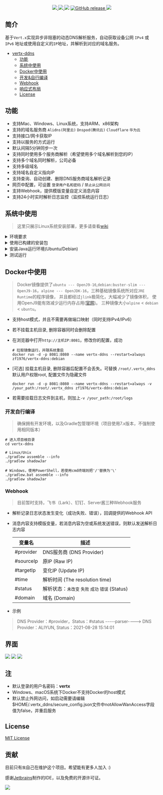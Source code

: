 <p align="center">
	<a target="_blank" href="https://github.com/zf1976/vertx-ddns/blob/main/LICENSE">
		<img src="https://img.shields.io/badge/license-MIT-blue.svg"/>
	</a>
	<a target="_blank" href="https://www.oracle.com/technetwork/java/javase/downloads/index.html">
		<img src="https://img.shields.io/badge/JDK-16+-green.svg"/>
	</a>
	<a target="_blank" herf="https://github.com/zf1976/vertx-ddns/actions/workflows/release.yml">
		<img src="https://github.com/zf1976/vertx-ddns/actions/workflows/release.yml/badge.svg"/>
	</a>
	<a href="https://github.com/zf1976/vertx-ddns/releases/latest">
		<img alt="GitHub release" src="https://img.shields.io/github/v/release/zf1976/vertx-ddns.svg?logo=github&style=flat-square">
	</a>
	<a target="_blank" href="https://hub.docker.com/repository/docker/zf1976/vertx-ddns">
		<img src="https://img.shields.io/docker/pulls/zf1976/vertx-ddns">
	</a>
</p>

## 简介
基于`Vert.x`实现异步非阻塞的动态DNS解析服务，自动获取设备公网 `IPv4` 或 `IPv6` 地址或使用自定义的`IP`地址，并解析到对应的域名服务。

- [vertx-ddns](#vertx-ddns)
  - [功能](#功能)
  - [系统中使用](#系统中使用)
  - [Docker中使用](#Docker中使用)
  - [开发&自行编译](#开发自行编译)
  - [Webhook](#Webhook)
  - [响应式布局](#界面)
  - [License](#License)

<!-- /TOC -->

## 功能

- 支持Mac、Windows、Linux系统，支持ARM、x86架构
- 支持的域名服务商 `Alidns(阿里云)` `Dnspod(腾讯云)` `Cloudflare` `华为云`
- 支持接口/网卡获取IP
- 支持以服务的方式运行
- 默认间隔5分钟同步一次
- 支持同时使用多个服务商解析（希望使用多个域名解析到您的IP）
- 支持多个域名同时解析，公司必备
- 支持多级域名
- 支持域名自定义指向IP
- 支持查询、自动创建、删除DNS服务商域名解析记录  
- 网页中配置，可设置 `登录用户名和密码` / `禁止从公网访问`
- 支持Webhook，提供模版变量自定义消息内容
- 支持24小时实时解析日志监控（监控系统运行日志）

## 系统中使用
> 这里只展示Linux系统安装部署，更多请查看[wiki](https://github.com/zf1976/vertx-ddns/wiki)
<details> <summary>环境要求</summary>
	
> 为了在使用过程中不出现意外的事故，给出下列推荐的配置
- Debian 10
- 512 MB 以上内存
</details>

<details> <summary>使用已构建的安装包</summary>
  
  > 无需安装Java运行环境，若存在运行环境也不影响
  >
  > <img alt="最新版本" src="https://img.shields.io/github/v/release/zf1976/vertx-ddns.svg?logo=github&style=flat-square">
  ```shell
  # 下载最新的安装包，{{version}} 为版本号，更多下载地址请访问 https://github.com/zf1976/vertx-ddns/releases
  wget https://github.com/zf1976/vertx-ddns/releases/download/{{version}}/ddns-runtime.zip
  
  # 没有梯子的话加速可以使用加速镜像
  wget https://github.91chifun.workers.dev/https://github.com//zf1976/vertx-ddns/releases/download/{{version}}/ddns-runtime.zip
  
  # 解压安装包
  unzip ddns-runtime.zip
	
  # 安装
  cd ddns-runtime
  chmod +x ./install.sh
  sudo ./install.sh
  
  # 卸载
  cd ddns-runtime
  chmod +x ./uninstall.sh
  sudo ./uninstall.sh
  ```
</details>

<details> <summary>安装Java运行环境(Ubuntu/Debian)</summary>
	
  > 若已经存在 Java 运行环境的可略过这一步。
  ```shell
  # 导入 AdoptOpenJDK GPG key
  wget -qO - https://adoptopenjdk.jfrog.io/adoptopenjdk/api/gpg/key/public | sudo apt-key add -
   
  # 导入 DEB Repository
  sudo add-apt-repository --yes https://adoptopenjdk.jfrog.io/adoptopenjdk/deb/
   
  # 若 terminal 提示 Command not found, 运行
  apt-get install -y software-properties-common
   
  # 安装目标 OpenJDK 版本
  sudo apt-get install adoptopenjdk-16-hotspot
  ```
  当然，这只是其中一种比较简单的安装方式，你也可以用其他方式，并不是强制要求使用这种方式安装。
- 运行vertx-ddns
  > vertx-ddns 的整个应用程序只有一个 Jar 包，且不包含用户的任何配置，它放在任何目录都是可行的。vertx-ddns 所有配置文件都存放在`~/.vertx_ddns`目录下。你完全不需要担心安装包的安危，它仅仅是个服务而已。	
  > 
  > <img alt="最新版本" src="https://img.shields.io/github/v/release/zf1976/vertx-ddns.svg?logo=github&style=flat-square">
  ```shell
  # 下载最新的Jar包，{{version}} 为版本号，更多下载地址请访问 https://github.com/zf1976/vertx-ddns/releases
  wget https://github.com/zf1976/vertx-ddns/releases/download/{{version}}/vertx-ddns.jar -O vertx-ddns-latest.jar
  
  # 没有梯子的话加速可以使用加速镜像
  wget https://github.91chifun.workers.dev/https://github.com//zf1976/vertx-ddns/releases/download/{{version}}/vertx-ddns.jar -O vertx-ddns-latest.jar
  
  # 启动测试
  java -jar vertx-ddns-latest.jar
  # 默认使用8080端口，如果需要更换端口
  java -jar vertx-ddns-latest.jar 8888
  ```
  
  如看到以下日志输出，则代表启动成功.
  ```shell
  2021-09-15 11:45:17.656 [vert.x-eventloop-thread-2] INFO  [AbstractWebServerVerticle] - Initialize project working directory：/Users/ant/.vertx_ddns
  2021-09-15 11:45:17.658 [vert.x-eventloop-thread-2] INFO  [AbstractWebServerVerticle] - Initialize DNS configuration file：/Users/ant/.vertx_ddns/dns_config.json
  2021-09-15 11:45:17.659 [vert.x-eventloop-thread-2] INFO  [AbstractWebServerVerticle] - Initialize secure configuration file：/Users/ant/.vertx_ddns/secure_config.json
  2021-09-15 11:45:17.659 [vert.x-eventloop-thread-2] INFO  [AbstractWebServerVerticle] - Initialize webhook configuration file：/Users/ant/.vertx_ddns/webhook_config.json
  2021-09-15 11:45:17.659 [vert.x-eventloop-thread-2] INFO  [AbstractWebServerVerticle] - Initialize rsa key configuration file：/Users/ant/.vertx_ddns/rsa_key.json
  2021-09-15 11:45:17.659 [vert.x-eventloop-thread-2] INFO  [AbstractWebServerVerticle] - Initialize aes key configuration file：/Users/ant/.vertx_ddns/aes_key.json
  2021-09-15 11:45:17.660 [vert.x-eventloop-thread-2] INFO  [AbstractWebServerVerticle] - RSA key has been initialized
  2021-09-15 11:45:17.660 [vert.x-eventloop-thread-2] INFO  [AbstractWebServerVerticle] - AES key has been initialized
  2021-09-15 11:45:17.763 [vert.x-eventloop-thread-2] INFO  [WebServerVerticle] - Vertx web server initialized with port(s):8080(http)
  2021-09-15 11:45:17.764 [vert.x-eventloop-thread-2] INFO  [WebServerVerticle] - Vertx-DDNS is running at http://localhost:8080
  2021-09-15 11:45:17.786 [vert.x-eventloop-thread-2] INFO  [WebServerVerticle] - PeriodicVerticle deploy complete!
  ```
  - 提示
  > 以上的启动仅仅为测试 vertx-ddns 是否可以正常运行，如果我们关闭 ssh 连接，vertx-ddns 也将被关闭。要想一直处于运行状态，请继续看下面的教程。
- 进阶配置
  - 复制vertx-ddns.service 模板
  ```shell
  [Unit]
  Description=Vertx-DDNS Service
  Documentation=https://github.com/zf1976/vertx-ddns/edit/main/README.md
  After=network-online.target
  Wants=network-online.target

  [Service]
  User=USER
  Type=simple
  ExecStart=/usr/bin/java -server -Xms128m -Xmx256m -jar YOUR_JAR_PATH
  ExecStop=/bin/kill -s QUIT $MAINPID
  Restart=always
  StandOutput=syslog

  StandError=inherit

  [Install]
  WantedBy=multi-user.target
  ```
  - 参数
  ```shell
  -Xms256m：为 JVM 启动时分配的内存，请按照服务器的内存做适当调整，512 M 内存的服务器推荐设置为 128，1G 内存的服务器推荐设置为 256，默认为 256。
  -Xmx256m：为 JVM 运行过程中分配的最大内存，配置同上。
  YOUR_JAR_PATH：vertx-ddns 安装包的绝对路径，例如 /www/wwwroot/vertx-ddns-latest.jar。
  USER：运行 vertx-ddns 的系统用户，修改为你的用户名称即可。使用默认用户请删除 User=USER。
  ```
  - 提示
    1. 如果你不是按照上面的方法安装的 JDK，请确保 /usr/bin/java 是正确无误的
    2. systemd 中的所有路径均要写为绝对路径，另外，~ 在 systemd 中也是无法被识别的，所以你不能写成类似 ~/vertx-ddns-latest.jar 这种路径。
    3. 如何检验是否修改正确：把 ExecStart 中的命令拿出来执行一遍。
  - 创建模版文件
  ```shell
  # 将上面模版内容复制到文件内
  sudo vim /etc/systemd/system/vertx-ddns.service
  ```

</details>

<details> <summary>测试运行</summary>
	
  ```shell
  # 修改 service 文件之后需要刷新 Systemd
  sudo systemctl daemon-reload

  # 使 vertx-ddns 开机自启
  sudo systemctl enable vertx-ddns

  # 启动 vertx-ddns
  sudo service vertx-ddns start

  # 重启 vertx-ddns
  sudo service vertx-ddns restart

  # 停止 vertx-ddns
  sudo service vertx-ddns stop

  # 查看 vertx-ddns 的运行状态
  sudo service vertx-ddns status
  ```
 </details>

## Docker中使用

> Docker镜像提供了`ubuntu --- OpenJ9-16`,`debian:buster-slim --- OpenJ9-16`，`alpine --- OpenJDK-16`，三种基础镜像系统所对应`JRE Runtime`的程序镜像，
> 并且都经过`jlink`极简化，大幅减少了镜像体积， 使用OpenJ9能有效减少运行内存占用([官网](https://how-to.vertx.io/openj9-howto/))。
> 三种镜像大小`alpine` < `debian` < `ubuntu`。

- 支持host模式，并且不需要再做端口映射（同时支持IPv4/IPv6）
- 若不挂载主机目录, 删除容器同时会删除配置
- 在浏览器中打开`http://主机IP:8081`，修改你的配置，成功
  ```shell
  # 拉取镜像运行，并随系统重启
  docker run -d -p 8081:8080 --name vertx-ddns --restart=always zf1976/vertx-ddns:debian
  ```

- [可选] 挂载主机目录, 删除容器后配置不会丢失。可替换 `/root/.vertx_ddns` 默认用户权限root, 配置文件为隐藏文件
  ```shell
  docker run -d -p 8081:8080 --name vertx-ddns --restart=always -v /your_path:/root/.vertx_ddns zf1976/vertx-ddns:debian
  ```
- 若需要挂载日志文件到主机，则加上`-v /your_path:/root/logs`

### 开发自行编译
> 确保拥有开发环境，以及Gradle包管理环境（项目使用7.x版本，不强制使用相同版本）
```shell
# 进入项目根目录
cd vertx-ddns

# Linux/Unix
./gradlew assemble --info
./gradlew shadowJar

# Windows，使用PowerShell，若使用cmd终端则把'/'替换为'\'
./gradlew.bat assemble --info
./gradlew shadowJar

```
### Webhook
> 目前暂时支持，飞书（Lark）、钉钉、Server酱三种Webhook服务
- 解析记录日志状态发生变化（成功失败、错误），回调提供的Webhook API
- 消息内容支持模版变量，若消息内容为空或系统发送错误，则默认发送解析日志内容

  |  变量名   | 描述  |
  |  ----  | ----  |
  | #provider  | DNS服务商 (DNS Provider) |
  | #sourceIp  | 原IP (Raw IP) |
  | #targetIp  | 变化IP (Update IP) |
  | #time  | 解析时间 (The resolution time) |
  | #status  | 解析状态：`未改变` `失败` `成功` `错误` (Status) |
  | #domain  | 域名 (Domain) |
- 示例
> DNS Provider：#provider，Status：#status   -----parser---->    DNS Provider：ALIYUN, Status：2021-08-28 15:14:01



## 界面
<img src="./img/img.png"/>
<img src="./img/log.png"/>
<img src="./img/webhook.png"/>

## 注
- 默认登录的用户名密码：**vertx**
- Windows、macOS系统下Docker不支持Docker的host模式
- 默认禁止外网访问，如启动需要请编辑$HOME/.vertx_ddns/secure_config.json文件中notAllowWanAccess字段值为false，并重启服务

## License

[MIT License](https://raw.githubusercontent.com/zf1976/vertx-ddns/main/LICENSE)

## 贡献

目前只有`我`自己在维护这个项目。希望能有更多人加入 :)

感谢[Jetbrains](https://www.jetbrains.com/?from=mayi)制作的IDE，以及免费的开源许可证。

<img src="./img/jetbrains.png"/>
